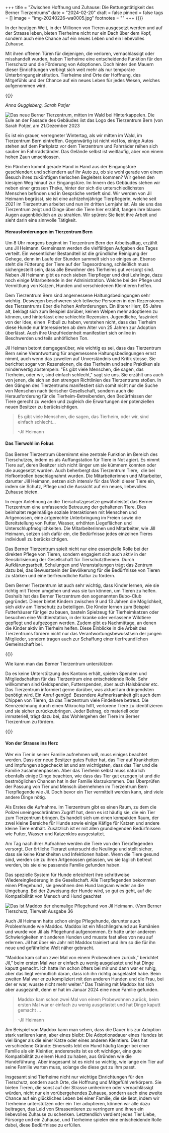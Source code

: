 +++
title = "Zwischen Hoffnung und Zuhause: Die Rettungstätigkeit des Berner Tierzentrums"
date = "2024-02-20"
draft = false
pinned = false
tags = []
image = "img-20240226-wa0005.jpg"
footnotes = ""
+++
{{<lead>}}

In der heutigen Welt, in der Millionen von Tieren ausgesetzt werden und auf der Strasse leben, bieten Tierheime nicht nur ein Dach über dem Kopf, sondern auch eine Chance auf ein neues Leben und ein liebevolles Zuhause. 

Mit ihren offenen Türen für diejenigen, die verloren, vernachlässigt oder misshandelt wurden, haben Tierheime eine entscheidende Funktion für den Tierschutz und die Förderung von Adoptionen. Doch hinter den Mauern dieser Einrichtungen verbirgt sich weit mehr als nur temporäre Unterbringungsinstitution. Tierheime sind Orte der Hoffnung, des Mitgefühls und der Chance auf ein neues Leben für jedes Wesen, welches aufgenommen wird. ﻿

{{</lead>}}



*Anna Guggisberg, Sarah Potjer*

![ Das neue Berner Tierzentrum, mitten im Wald bei Hinterkappelen. Die Eule an der Fassade des Gebäudes iist das Logo des Tierzentrum Bern (von Sarah Potjer, am 21.Dezember 2023](img-20240226-wa0005.jpg)

<!--StartFragment-->

﻿Es ist ein grauer, verregneter Wintertag, als wir mitten im Wald, im Tierzentrum Bern eintreffen. Gegenwärtig ist nicht viel los, einige Autos stehen auf dem Parkplatz vor dem Tierzentrum und Fahrräder reihen sich sauber im Fahrradständer. Das Gelände selbst ist weitläufig, aber von einem hohen Zaun umschlossen. 

Ein Pärchen kommt gerade Hand in Hand aus der Eingangstüre geschlendert und schlendern auf ihr Auto zu, ob sie wohl gerade von einem Besuch ihres zukünftigen tierischen Begleiters kommen? Wir gehen den kiesigen Weg hinauf zur Eingangstüre. Im Innern des Gebäudes stehen wir neben einer grossen Theke, hinter der sich die unterschiedlichsten Menschen befinden und in Gespräche vertieft sind. Wir werden von Jil Heimann begrüsst, sie ist eine achtzehnjährige Tierpflegerin, welche seit 2021 im Tierzentrum arbeitet und nun im dritten Lernjahr ist. Als sie uns das Tierzentrum zeigt und Dinge über die Tiere hier erzählt, fangen ihre blauen Augen augenblicklich an zu strahlen. Wir spüren: Sie liebt ihre Arbeit und sieht darin eine sinnvolle Tätigkeit. 

#### Herausforderungen im Tierzentrum Bern

Um 8 Uhr morgens beginnt im Tierzentrum Bern der Arbeitsalltag, erzählt uns Jil Heimann. Gemeinsam werden die vielfältigen Aufgaben des Tages verteilt. Ein wesentlicher Bestandteil ist die gründliche Reinigung der Gehege, denn im Laufe der Stunden sammelt sich so einiges an. Ebenso steht die Fütterung der Tiere auf der Tagesordnung, schließlich muss sichergestellt sein, dass alle Bewohner des Tierheims gut versorgt sind. Neben Jil Heimann gibt es noch sieben Tierpfleger und drei Lehrlinge, dazu noch einige Mitarbeitende in der Administration. Welche bei der Pflege und Vermittlung von Katzen, Hunden und verschiedenen Kleintieren helfen.

Dem Tierzentrum Bern sind angemessene Haltungsbedingungen sehr wichtig. Deswegen beschweren sich teilweise Personen in den Rezensionen des Tierzentrums über die hohen Anforderungen. Ein älterer Herr, 85 Jahre alt, beklagt sich zum Beispiel darüber, keinen Welpen mehr adoptieren zu können, und hinterlässt eine schlechte Rezension. Jugendliche, fasziniert von der Idee, einen  Pitbull zu haben, verstehen nicht, dass das Tierheim diese Hunde nur Interessierten ab dem Alter von 25 Jahren zur Adoption überlässt. Auch ihre Unzufriedenheit manifestiert sich online in Beschwerden und teils unhöflichen Ton.

Jil Heiman betont demgegenüber, wie wichtig es sei, dass das Tierzentrum Bern seine Verantwortung für angemessene Haltungsbedingungen ernst nimmt, auch wenn das zuweilen auf Unverständnis und Kritik stosse. Sie berichtet sogar von Rezensionen, die das Tierheim und seine Praktiken als minderwertig abstempeln: "Es gibt viele Menschen, die sagen, das Tierheim, oder wir, sind einfach schlecht," sagt sie uns. Sie erzählt uns auch von jenen, die sich an den strengen Richtlinien des Tierzentrums stoßen. In den Gängen des Tierzentrums manifestiert sich somit nicht nur die Suche von Menschen nach tierischer Gesellschaft, sondern auch die Herausforderung für die Tierheim-Betreibenden, den Bedürfnissen der Tiere gerecht zu werden und zugleich die Erwartungen der potenziellen neuen Besitzer zu berücksichtigen.

> Es gibt viele Menschen, die sagen, das Tierheim, oder wir, sind einfach schlecht…
>
> \-Jil Heimann

#### Das Tierwohl im Fokus 

Das Berner Tierzentrum übernimmt eine zentrale Funktion im Bereich des Tierschutzes, indem es als Auffangstation für Tiere in Not agiert. Es nimmt Tiere auf, deren Besitzer sich nicht länger um sie kümmern konnten oder die ausgesetzt wurden. Auch beherbergt das Tierzentrum Tiere,  die bei Hofkontrollen beschlagnahmt wurden. Die Mitarbeiterinnen und Mitarbeiter, darunter Jill Heimann, setzen sich intensiv für das Wohl dieser Tiere ein, indem sie Schutz, Pflege und die Aussicht auf ein neues, liebevolles Zuhause bieten.

In enger Anlehnung an die Tierschutzgesetze gewährleistet das Berner Tierzentrum eine umfassende Betreuung der gehaltenen Tiere. Dies beinhaltet regelmäßige soziale Interaktionen mit Menschen und Artgenossen, eine artgerechte Unterbringung im Freien sowie die Bereitstellung von Futter, Wasser, erhöhten Liegeflächen und Unterschlupfmöglichkeiten. Die Mitarbeiterinnen und Mitarbeiter, wie Jill Heimann, setzen sich dafür ein, die Bedürfnisse jedes einzelnen Tieres individuell zu berücksichtigen. 

Das Berner Tierzentrum spielt nicht nur eine essenzielle Rolle bei der direkten Pflege von Tieren, sondern engagiert sich auch aktiv in der Sensibilisierung der Gesellschaft für Tierschutzthemen. Durch Aufklärungsarbeit, Schulungen und Veranstaltungen trägt das Zentrum dazu bei, das Bewusstsein der Bevölkerung für die Bedürfnisse von Tieren zu stärken und eine tierfreundliche Kultur zu fördern.

Dem Berner Tierzentrum ist auch sehr wichtig, dass Kinder lernen, wie sie richtig mit Tieren umgehen und was sie tun können, um Tieren zu helfen. Deshalb hat das Berner Tierzentrum den sogenannten Bubo-Club gegründet. Dieser bietet Kindern zwischen 9 und 13 Jahren die Möglichkeit, sich aktiv am Tierschutz zu beteiligen. Die Kinder lernen zum Beispiel Futterhäuser für Igel zu bauen, basteln Spielzeug für Tierheimkatzen oder besuchen eine Wildtierstation, in der kranke oder verlassene Wildtiere gepflegt und aufgezogen werden. Zudem gibt es Nachmittage, an denen die Kinder aktiv im Tierheim helfen. Diese Einblicke in die Arbeit des Tierzentrums fördern nicht nur das Verantwortungsbewusstsein der jungen Mitglieder, sondern tragen auch zur Schaffung einer tierfreundlichen Gemeinschaft bei.

{{<box>}}

Wie kann man das Berner Tierzentrum unterstützen 

Da es keine Unterstützung des Kantons erhält, spielen Spenden und Mitgliedschaften für das Tierzentrum eine entscheidende Rolle. Sehr willkommen sind Geldspenden, Futterspenden, aber auch Halsbänder etc. Das Tierzentrum informiert gerne darüber, was aktuell am dringendsten benötigt wird. Ein Anruf genügt!  Besondere Aufmerksamkeit gilt auch dem Chippen von Tieren, da das Tierzentrum viele Findeltiere betreut. Die Kennzeichnung durch einen Mikrochip hilft, verlorene Tiere zu identifizieren und sie sicher zurückzubringen. Jeder Beitrag, ob materiell oder immateriell, trägt dazu bei, das Wohlergehen der Tiere im Berner Tierzentrum zu fördern. 

{{</box>}}

#### Von der Strasse ins Herz 

Wer ein Tier in seiner Familie aufnehmen will, muss einiges beachtet werden. Dass der neue Besitzer gutes Futter hat, das Tier auf Krankheiten und Impfungen abgecheckt ist und am wichtigsten, dass das Tier und die Familie zusammenpassen. Aber das Tierheim selbst muss natürlich ebenfalls einige Dinge beachten, wie dass das Tier gut erzogen ist und die bestmöglichen Chancen hat in der Familie klarzukommen. Das Überprüfen der Passung von Tier und Mensch übernehmen im Tierzentrum Bern Tierpflegende wie Jil. Doch bevor ein Tier vermittelt werden kann, sind viele andere Dinge nötig.

Als Erstes die Aufnahme. Im Tierzentrum gibt es einen Raum, zu dem die Polizei uneingeschränkten Zugriff hat, denn es ist häufig sie, die ein Tier zum Tierzentrum bringen. Es handelt sich um einen kompakten Raum, der zwei kleine Bereiche für Hunde sowie einige Käfige für Katzen und andere kleine Tiere enthält. Zusätzlich ist er mit allen grundlegenden Bedürfnissen wie Futter, Wasser und Katzenklos ausgestattet.

Am Tag nach ihrer Aufnahme werden die Tiere von den Tierpflegenden versorgt. Der örtliche Tierarzt untersucht die Neulinge und stellt sicher, dass sie keine Krankheiten und Infektionen haben. Wenn die Tiere gesund sind, werden sie zu ihren Artgenossen gelassen, wo sie täglich betreut werden, bis sie eine passende Familie gefunden haben.

Das spezielle System für Hunde erleichtert ihre schrittweise Wiedereingliederung in die Gesellschaft. Alle Tierpflegenden bekommen einen Pflegehund , sie gewöhnen den Hund langsam wieder an die Umgebung. Bei der Zuweisung der Hunde wird, so gut es geht, auf die Kompatibilität von Mensch und Hund geachtet

![Das ist Maddox der ehemalige Pflegehund von Jil Heimann. (Vom Berner Tierschutz, Tierwelt Ausgabe 36](https://lh7-us.googleusercontent.com/_7BW2szEGFBd9smdqhA2WTwojRxRSjx-kbcDpAaRAzTJxOSyORCsrrEOOOPhmaTn6DIxvI6uPCXELVtVi-jkVrmZ2UpPe-a3p5xqHxPh_OqEtGTpdDJZvA-dn9WwE1TZAeeeWGPlB5DWn8X2kY-OSw)

<!--StartFragment-->

﻿Auch Jil Heimann hatte schon einige Pflegehunde, darunter auch Problemhunde wie Maddox. Maddox ist ein Mischlingshund aus Rumänien und wurde von Jil als Pflegehund aufgenommen. Er hatte unter anderem Schwierigkeiten mit anderen Hunden und musste fast alles von neu auf erlernen. Jil hat über ein Jahr mit Maddox trainiert und ihm so die für ihn neue und gefährliche Welt näher gebracht. 

“Maddox kam schon zwei Mal von einem Probewohnen zurück,” berichtet Jil,” beim ersten Mal war er einfach zu wenig ausgelastet und hat Dinge kaputt gemacht. Ich hatte ihn schon öfters bei mir und dann war er ruhig, aber das liegt vermutlich daran, dass ich ihn richtig ausgelastet habe. Beim zweiten Mal war er zu kompliziert mit den anderen Hunden und die Frau, bei der er war, wusste nicht mehr weiter.” Das Training mit Maddox hat sich aber ausgezahlt, denn er hat im Januar 2024 eine neue Familie gefunden. 

> Maddox kam schon zwei Mal von einem Probewohnen zurück, beim ersten Mal war er einfach zu wenig ausgelastet und hat Dinge kaputt gemacht …
>
> \-Jil Heimann

Am Beispiel von Maddox kann man sehen, dass die Dauer bis zur Adoption stark variieren kann, aber eines bleibt: Die Adoptionsdauer eines Hundes ist viel länger als die einer Katze oder eines anderen Kleintiers. Dies hat  verschiedene Gründe: Einerseits lebt ein Hund häufig länger bei einer Familie als ein Kleintier, andererseits ist es oft wichtiger, eine gute Kompatibilität zu einem Hund zu haben, aus Gründen wie die Hundeführung. Aber insgesamt ist es nicht so wichtig, wie lange ein Tier auf seine Familie warten muss, solange die diese gut zu ihm passt. 

Insgesamt sind Tierheime nicht nur wichtige Einrichtungen für den Tierschutz, sondern auch Orte, die Hoffnung und Mitgefühl verkörpern. Sie bieten Tieren, die sonst auf der Strasse umherirren oder vernachlässigt würden, nicht nur ein vorübergehendes Zuhause, sondern auch eine zweite Chance auf ein glückliches Leben bei einer Familie, die sie liebt, indem wir Tierheime unterstützen oder ein Tier adoptieren, können wir alle dazu beitragen, das Leid von Strassentieren zu verringern und ihnen ein liebevolles Zuhause zu schenken. Letztendlich verdient jedes Tier Liebe, Fürsorge und ein Zuhause, und Tierheime spielen eine entscheidende Rolle dabei, diese Bedürfnisse zu erfüllen.

<!--EndFragment-->